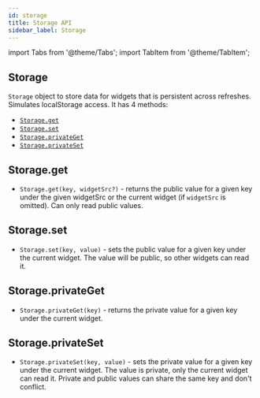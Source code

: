 ```yaml
---
id: storage
title: Storage API
sidebar_label: Storage
---
```

import Tabs from '@theme/Tabs';
import TabItem from '@theme/TabItem';

## Storage

`Storage` object to store data for widgets that is persistent across refreshes. Simulates localStorage access. It has 4 methods:

- [`Storage.get`](#storageget)
- [`Storage.set`](#storageset)
- [`Storage.privateGet`](#storageprivateget)
- [`Storage.privateSet`](#storageprivateset)

## Storage.get

- `Storage.get(key, widgetSrc?)` - returns the public value for a given key under the given widgetSrc or the current widget (if `widgetSrc` is omitted). Can only read public values.

## Storage.set

- `Storage.set(key, value)` - sets the public value for a given key under the current widget. The value will be public, so other widgets can read it.

## Storage.privateGet

- `Storage.privateGet(key)` - returns the private value for a given key under the current widget.

## Storage.privateSet

- `Storage.privateSet(key, value)` - sets the private value for a given key under the current widget. The value is private, only the current widget can read it. Private and public values can share the same key and don't conflict.

